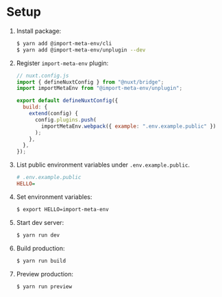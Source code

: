 # Setup

1. Install package:

   ```sh
   $ yarn add @import-meta-env/cli
   $ yarn add @import-meta-env/unplugin --dev
   ```

1. Register `import-meta-env` plugin:

   ```js
   // nuxt.config.js
   import { defineNuxtConfig } from "@nuxt/bridge";
   import importMetaEnv from "@import-meta-env/unplugin";

   export default defineNuxtConfig({
     build: {
       extend(config) {
         config.plugins.push(
           importMetaEnv.webpack({ example: ".env.example.public" })
         );
       },
     },
   });
   ```

1. List public environment variables under `.env.example.public`.

   ```ini
   # .env.example.public
   HELLO=
   ```

1. Set environment variables:

   ```sh
   $ export HELLO=import-meta-env
   ```

1. Start dev server:

   ```sh
   $ yarn run dev
   ```

1. Build production:

   ```sh
   $ yarn run build
   ```

1. Preview production:

   ```sh
   $ yarn run preview
   ```
